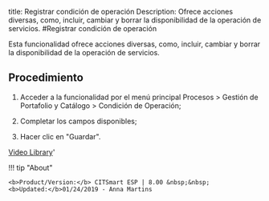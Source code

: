 title: Registrar condición de operación
Description: Ofrece acciones diversas, como, incluir, cambiar y borrar la disponibilidad de la operación de servicios.
#Registrar condición de operación


Esta funcionalidad ofrece acciones diversas, como, incluir, cambiar y borrar la
disponibilidad de la operación de servicios.

Procedimiento
-----------------

1.  Acceder a la funcionalidad por el menú principal Procesos \> Gestión de
    Portafolio y Catálogo \> Condición de Operación;

2.  Completar los campos disponibles;

3.  Hacer clic en "Guardar".



<i class='fa fa-youtube-play  fa-2x' style='color:#97ce17;vertical-align: middle;'> </i> [Video Library](https://www.youtube.com/playlist?list=PLB5qK2uzf2ROUXdrTeH-_n6tXmG4oPtoz)'

!!! tip "About"

    <b>Product/Version:</b> CITSmart ESP | 8.00 &nbsp;&nbsp;
    <b>Updated:</b>01/24/2019 - Anna Martins

